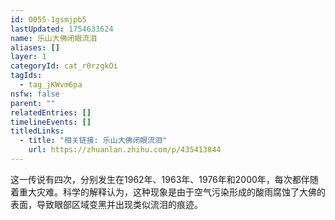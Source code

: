 ```yaml
---
id: 0055-1gsmjpb5
lastUpdated: 1754633624
name: 乐山大佛闭眼流泪
aliases: []
layer: 1
categoryId: cat_r0rzgkOi
tagIds:
  - tag_jKWvm6pa
nsfw: false
parent: ""
relatedEntries: []
timelineEvents: []
titledLinks:
  - title: "相关链接: 乐山大佛闭眼流泪"
    url: https://zhuanlan.zhihu.com/p/435413844
---
```


这一传说有四次，分别发生在1962年、1963年、1976年和2000年，每次都伴随着重大灾难。科学的解释认为，这种现象是由于空气污染形成的酸雨腐蚀了大佛的表面，导致眼部区域变黑并出现类似流泪的痕迹。
